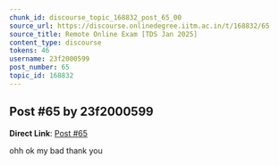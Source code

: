 ```yaml
---
chunk_id: discourse_topic_168832_post_65_00
source_url: https://discourse.onlinedegree.iitm.ac.in/t/168832/65
source_title: Remote Online Exam [TDS Jan 2025]
content_type: discourse
tokens: 46
username: 23f2000599
post_number: 65
topic_id: 168832
---
```


## Post #65 by 23f2000599

**Direct Link**: [Post #65](https://discourse.onlinedegree.iitm.ac.in/t/168832/65)

ohh ok my bad thank you
